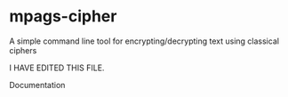 # mpags-cipher
A simple command line tool for encrypting/decrypting text using classical ciphers

I HAVE EDITED THIS FILE.

Documentation

